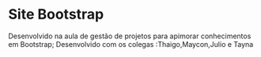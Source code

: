 # Site Bootstrap
Desenvolvido na aula de gestão de projetos para apimorar conhecimentos em Bootstrap;
Desenvolvido com os colegas :Thaigo,Maycon,Julio e Tayna
